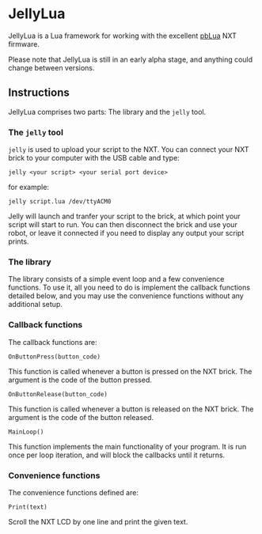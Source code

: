 JellyLua
========

JellyLua is a Lua framework for working with the excellent 
[pbLua](http://hempeldesigngroup.com/lego/pblua/) NXT firmware.

Please note that JellyLua is still in an early alpha stage, and
anything could change between versions.

Instructions
------------

JellyLua comprises two parts: The library and the `jelly` tool.

### The `jelly` tool

`jelly` is used to upload your script to the NXT. You can connect your
NXT brick to your computer with the USB cable and type:

    jelly <your script> <your serial port device>

for example:

    jelly script.lua /dev/ttyACM0

Jelly will launch and tranfer your script to the brick, at which point
your script will start to run. You can then disconnect the brick and
use your robot, or leave it connected if you need to display any output
your script prints.

### The library

The library consists of a simple event loop and a few convenience
functions. To use it, all you need to do is implement the callback
functions detailed below, and you may use the convenience functions
without any additional setup.

### Callback functions

The callback functions are:

`OnButtonPress(button_code)`

This function is called whenever a button is pressed on the NXT brick.
The argument is the code of the button pressed.

`OnButtonRelease(button_code)`

This function is called whenever a button is released on the NXT brick.
The argument is the code of the button released.

`MainLoop()`

This function implements the main functionality of your program. It is
run once per loop iteration, and will block the callbacks until it
returns.

### Convenience functions

The convenience functions defined are:

`Print(text)`

Scroll the NXT LCD by one line and print the given text.

